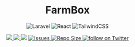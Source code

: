 <div align="center">

# FarmBox
![Laravel](https://img.shields.io/badge/laravel-%23FF2D20.svg?style=for-the-badge&logo=laravel&logoColor=white)
![React](https://img.shields.io/badge/react-%2320232a.svg?style=for-the-badge&logo=react&logoColor=%2361DAFB)
![TailwindCSS](https://img.shields.io/badge/tailwindcss-%2338B2AC.svg?style=for-the-badge&logo=tailwind-css&logoColor=white)

<p align="center">
  <a href="https://github.com/juanakbar/fambox/pulse">
    <img src="https://img.shields.io/github/last-commit/juanakbar/fambox?style=for-the-badge&logo=github&color=7dc4e4&logoColor=D9E0EE&labelColor=302D41"/>
  </a>
  <a href="https://github.com/juanakbar/fambox/stargazers">
    <img src="https://img.shields.io/github/stars/juanakbar/fambox?style=for-the-badge&logo=apachespark&color=eed49f&logoColor=D9E0EE&labelColor=302D41"/>
  </a>
  <a href="https://github.com/juankbar/fambox/blob/main/LICENSE"><img src="https://img.shields.io/github/license/juanakbar/fambox?color=%2361afef&style=for-the-badge"></a>
  <a href="https://github.com/juanakbar/fambox/issues">
  <img
        alt="Issues"
        src="https://img.shields.io/github/issues-raw/juanakbar/fambox?colorA=363A4f&colorB=F5A97F&logo=github&logoColor=D9E0EE&style=for-the-badge">
    </a>
  </a>
  <a href="https://github.com/juanakbar/fambox">
      <img alt="Repo Size" src="https://img.shields.io/github/repo-size/juanakbar/fambox?color=%23DDB6F2&label=SIZE&logo=codesandbox&style=for-the-badge&logoColor=D9E0EE&labelColor=302D41" />
    </a>
    <a href="https://twitter.com/intent/follow?screen_name=IndrianJuan">
      <img alt="follow on Twitter" src="https://img.shields.io/twitter/follow/IndrianJuan?style=for-the-badge&logo=twitter&color=8aadf3&logoColor=D9E0EE&labelColor=302D41" />
    </a>
</p>

</div>
